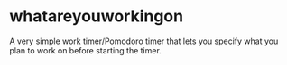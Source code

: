 # whatareyouworkingon

A very simple work timer/Pomodoro timer that lets you specify what you plan to work on before starting the timer.
